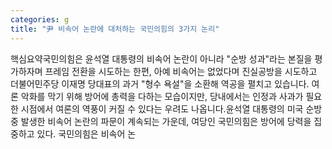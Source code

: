 ```yaml
---
categories: g
title: "尹 비속어 논란에 대처하는 국민의힘의 3가지 논리"
---
```

핵심요약국민의힘은 윤석열 대통령의 비속어 논란이 아니라 "순방 성과"라는 본질을 평가하자며 프레임 전환을 시도하는 한편, 아예 비속어는 없었다며 진실공방을 시도하고 더불어민주당 이재명 당대표의 과거 "형수 욕설"을 소환해 역공을 펼치고 있습니다. 여론 악화를 막기 위해 방어에 총력을 다하는 모습이지만, 당내에서는 인정과 사과가 필요한 시점에서 여론의 역풍이 커질 수 있다는 우려도 나옵니다.윤석열 대통령의 미국 순방 중 발생한 비속어 논란의 파문이 계속되는 가운데, 여당인 국민의힘은 방어에 당력을 집중하고 있다. 국민의힘은 비속어 논